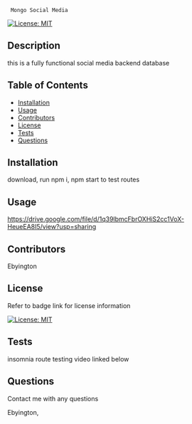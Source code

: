 
     Mongo Social Media


[![License: MIT](https://img.shields.io/badge/License-MIT-yellow.svg)](https://opensource.org/licenses/MIT)

## Description

this is a fully functional social media backend database

## Table of Contents

- [Installation](#Installation)
- [Usage](#Usage)
- [Contributors](#Contributors)
- [License](#License)
- [Tests](#Tests)
- [Questions](#Questions)

## Installation

download, run npm i, npm start to test routes

## Usage

https://drive.google.com/file/d/1q39lbmcFbrOXHiS2cc1VoX-HeueEA8I5/view?usp=sharing

## Contributors

Ebyington

## License

Refer to badge link for license information

[![License: MIT](https://img.shields.io/badge/License-MIT-yellow.svg)](https://opensource.org/licenses/MIT)

## Tests

insomnia route testing video linked below

## Questions

Contact me with any questions

Ebyington,



